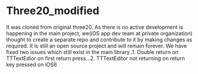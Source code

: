 Three20_modified
================

It was cloned from original three20. As there is no active development  is happening in the main project, we(iOS app dev team at private organization) thought to create a separate repo and contribute to it by making changes as required. It is still an open source project and will remain forever. We have fixed two issues which still exist in the main library..1. Double return on TTTextEdior  on first return press...2. TTTextEditor not returning on return key pressed on iOS6